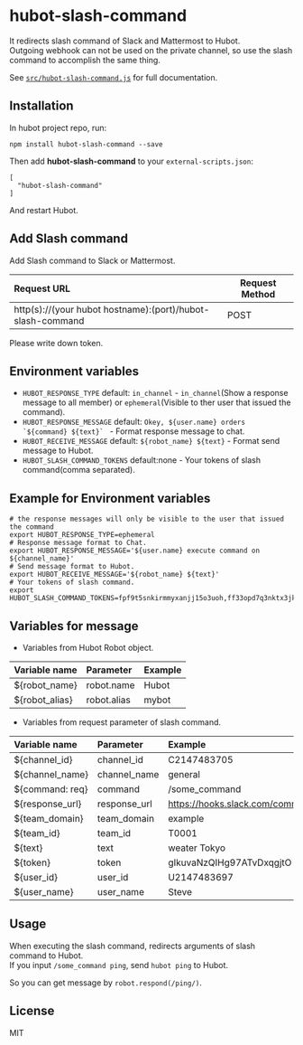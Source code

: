 # hubot-slash-command

It redirects slash command of Slack and Mattermost to Hubot.  
Outgoing webhook can not be used on the private channel, so use the slash command to accomplish the same thing.

See [`src/hubot-slash-command.js`](src/hubot-slash-command.js) for full documentation.

## Installation

In hubot project repo, run:

`npm install hubot-slash-command --save`

Then add **hubot-slash-command** to your `external-scripts.json`:

```
[
  "hubot-slash-command"
]
```
And restart Hubot.

## Add Slash command

Add Slash command to Slack or Mattermost.

| Request URL                                                   | Request Method |
|:--------------------------------------------------------------|----------------|
| http(s)://(your hubot hostname):(port)/hubot-slash-command    | POST           |

Please write down token.

## Environment variables

- `HUBOT_RESPONSE_TYPE` default: `in_channel` - `in_channel`(Show a response message to all member) or `ephemeral`(Visible to ther user that issued the command).
- `HUBOT_RESPONSE_MESSAGE` default: ``Okey, ${user.name} orders `${command} ${text}` `` - Format response message to chat.
- `HUBOT_RECEIVE_MESSAGE` default: `${robot_name} ${text}` - Format send message to Hubot.
- `HUBOT_SLASH_COMMAND_TOKENS` default:none - Your tokens of slash command(comma separated).

## Example for Environment variables

```
# the response messages will only be visible to the user that issued the command 
export HUBOT_RESPONSE_TYPE=ephemeral
# Response message format to Chat.
export HUBOT_RESPONSE_MESSAGE='${user.name} execute command on ${channel_name}'
# Send message format to Hubot.
export HUBOT_RECEIVE_MESSAGE='${robot_name} ${text}'
# Your tokens of slash command.
export HUBOT_SLASH_COMMAND_TOKENS=fpf9t5snkirmmyxanjj15o3uoh,ff33opd7q3nktx3jkoee17kbya
```

## Variables for message

- Variables from Hubot Robot object.

|Variable name|Parameter|Example|
|:------------|:--------|:------|
|${robot_name}|robot.name|Hubot |
|${robot_alias}|robot.alias|mybot |

- Variables from request parameter of slash command.

|Variable name|Parameter|Example|
|:------------|:--------|:------|
|${channel_id}| channel_id|C2147483705|
|${channel_name}| channel_name|general|
|${command: req}| command|/some_command|
|${response_url}| response_url|https://hooks.slack.com/commands/12345678|
|${team_domain}| team_domain|example|
|${team_id}| team_id|T0001|
|${text}|text|weater Tokyo|
|${token}|token|gIkuvaNzQIHg97ATvDxqgjtO|
|${user_id}|user_id|U2147483697|
|${user_name}|user_name|Steve|

## Usage

When executing the slash command, redirects arguments of slash command to Hubot.  
If you input `/some_command ping`, send `hubot ping` to Hubot.

So you can get message by `robot.respond(/ping/)`.

## License

MIT

